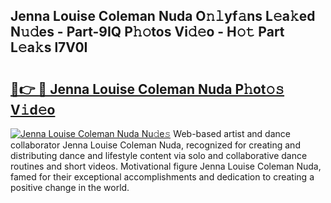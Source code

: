 ## Jenna Louise Coleman Nuda O𝚗𝚕yf𝚊ns L𝚎a𝚔ed N𝚞𝚍es - Part-9IQ P𝚑𝚘tos Vi𝚍𝚎o - H𝚘𝚝 Part L𝚎a𝚔s l7V0I

# <h2><a href="http://kf7qsp8.oniu.top/?m=Jenna+Louise+Coleman+Nuda">🔗👉 🔴 Jenna Louise Coleman Nuda P𝚑ot𝚘𝚜 V𝚒d𝚎o</a></h2>

[![Jenna Louise Coleman Nuda Nu𝚍e𝚜](https://i.imgur.com/0qMVB7G.gif)](http://kf7qsp8.oniu.top/?m=Jenna+Louise+Coleman+Nuda)
Web-based artist and dance collaborator Jenna Louise Coleman Nuda, recognized for creating and distributing dance and lifestyle content via solo and collaborative dance routines and short videos. Motivational figure Jenna Louise Coleman Nuda, famed for their exceptional accomplishments and dedication to creating a positive change in the world.  

